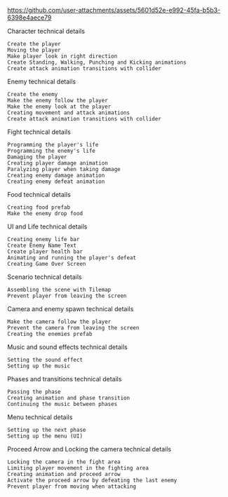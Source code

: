 

https://github.com/user-attachments/assets/5601d52e-e992-45fa-b5b3-6398e4aece79


Character technical details

    Create the player
    Moving the player
    Make player look in right direction
    Create Standing, Walking, Punching and Kicking animations
    Create attack animation transitions with collider

    
  Enemy technical details

    Create the enemy
    Make the enemy follow the player
    Make the enemy look at the player
    Creating movement and attack animations
    Create attack animation transitions with collider
    

Fight technical details

    Programming the player's life
    Programming the enemy's life
    Damaging the player
    Creating player damage animation
    Paralyzing player when taking damage
    Creating enemy damage animation
    Creating enemy defeat animation

    
Food technical details

    Creating food prefab
    Make the enemy drop food

UI and Life technical details

    Creating enemy life bar
    Create Enemy Name Text
    Create player health bar
    Animating and running the player's defeat
    Creating Game Over Screen

Scenario technical details

    Assembling the scene with Tilemap
    Prevent player from leaving the screen

Camera and enemy spawn technical details

    Make the camera follow the player
    Prevent the camera from leaving the screen
    Creating the enemies prefab
    
Music and sound effects technical details

    Setting the sound effect
    Setting up the music

Phases and transitions technical details

    Passing the phase
    Creating animation and phase transition
    Continuing the music between phases

Menu technical details

    Setting up the next phase
    Setting up the menu (UI)

Proceed Arrow and Locking the camera technical details

    Locking the camera in the fight area
    Limiting player movement in the fighting area
    Creating animation and proceed arrow
    Activate the proceed arrow by defeating the last enemy
    Prevent player from moving when attacking
